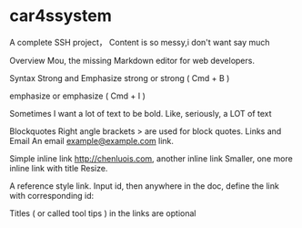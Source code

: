 # car4ssystem
A complete SSH project，
Content is so messy,i don't want say much

Overview
Mou, the missing Markdown editor for web developers.

Syntax
Strong and Emphasize
strong or strong ( Cmd + B )

emphasize or emphasize ( Cmd + I )

Sometimes I want a lot of text to be bold. Like, seriously, a LOT of text

Blockquotes
Right angle brackets > are used for block quotes.
Links and Email
An email example@example.com link.

Simple inline link http://chenluois.com, another inline link Smaller, one more inline link with title Resize.

A reference style link. Input id, then anywhere in the doc, define the link with corresponding id:

Titles ( or called tool tips ) in the links are optional
